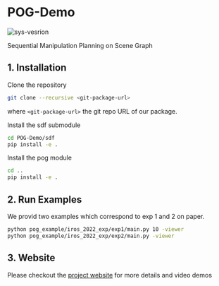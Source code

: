 # POG-Demo

![sys-vesrion](https://img.shields.io/badge/Ubuntu-20.04-blue) 

Sequential Manipulation Planning on Scene Graph

## 1. Installation

Clone the repository

```bash
git clone --recursive <git-package-url>
```

where `<git-package-url>` the git repo URL of our package.

Install the sdf submodule

```bash
cd POG-Demo/sdf
pip install -e .
```

Install the pog module

```bash
cd ..
pip install -e .
```
## 2. Run Examples
We provid two examples which correspond to exp 1 and 2 on paper.

``` bash
python pog_example/iros_2022_exp/exp1/main.py 10 -viewer
python pog_example/iros_2022_exp/exp2/main.py -viewer
```
## 3. Website
Please checkout the [project website](https://sites.google.com/view/planning-on-graph/) for more details and video demos

